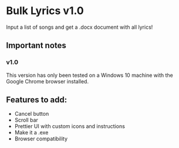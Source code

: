 # Bulk Lyrics v1.0
Input a list of songs and get a .docx document with all lyrics!

## Important notes
### v1.0
This version has only been tested on a Windows 10 machine with the Google Chrome browser installed.

## Features to add:
- Cancel button
- Scroll bar
- Prettier UI with custom icons and instructions
- Make it a .exe
- Browser compatibility